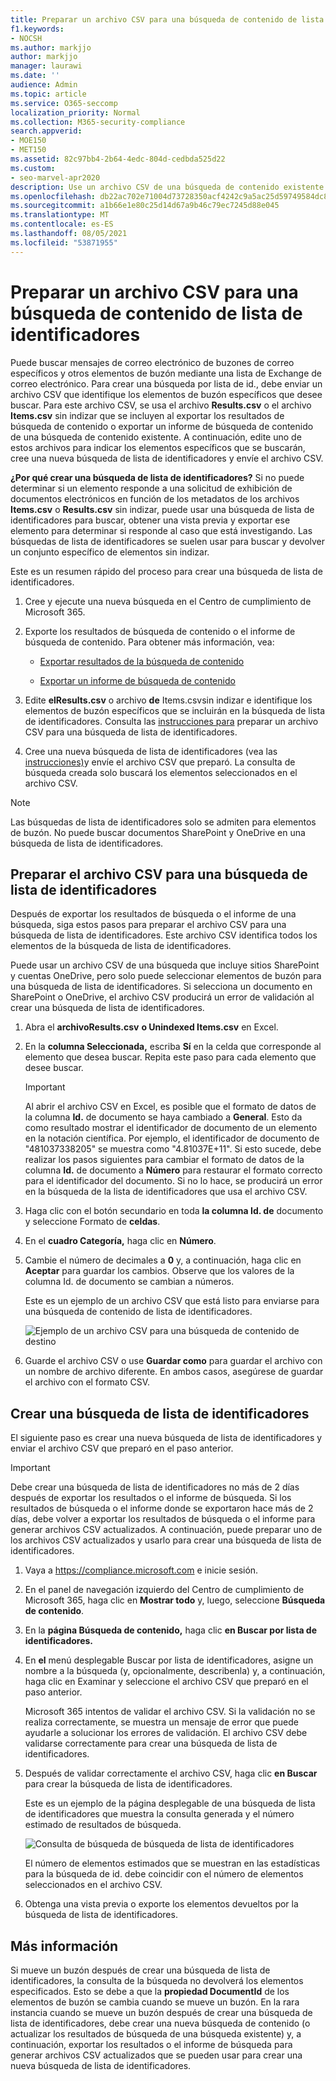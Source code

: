 ```yaml
---
title: Preparar un archivo CSV para una búsqueda de contenido de lista de identificadores
f1.keywords:
- NOCSH
ms.author: markjjo
author: markjjo
manager: laurawi
ms.date: ''
audience: Admin
ms.topic: article
ms.service: O365-seccomp
localization_priority: Normal
ms.collection: M365-security-compliance
search.appverid:
- MOE150
- MET150
ms.assetid: 82c97bb4-2b64-4edc-804d-cedbda525d22
ms.custom:
- seo-marvel-apr2020
description: Use un archivo CSV de una búsqueda de contenido existente para crear una búsqueda de lista de identificadores que devuelva elementos de correo electrónico específicos.
ms.openlocfilehash: db22ac702e71004d73728350acf4242c9a5ac25d59749584dc8a7948ff2d1065
ms.sourcegitcommit: a1b66e1e80c25d14d67a9b46c79ec7245d88e045
ms.translationtype: MT
ms.contentlocale: es-ES
ms.lasthandoff: 08/05/2021
ms.locfileid: "53871955"
---
```

# <a name="prepare-a-csv-file-for-an-id-list-content-search"></a>Preparar un archivo CSV para una búsqueda de contenido de lista de identificadores

Puede buscar mensajes de correo electrónico de buzones de correo específicos y otros elementos de buzón mediante una lista de Exchange de correo electrónico. Para crear una búsqueda por lista de id., debe enviar un archivo CSV que identifique los elementos de buzón específicos que desee buscar. Para este archivo CSV, se usa el archivo **Results.csv** o el archivo **Items.csv** sin indizar que se incluyen al exportar los resultados de búsqueda de contenido o exportar un informe de búsqueda de contenido de una búsqueda de contenido existente. A continuación, edite uno de estos archivos para indicar los elementos específicos que se buscarán, cree una nueva búsqueda de lista de identificadores y envíe el archivo CSV.

**¿Por qué crear una búsqueda de lista de identificadores?** Si no puede determinar si un elemento responde a una solicitud de exhibición de documentos electrónicos en función de los metadatos de los archivos **Items.csv** o **Results.csv** sin indizar, puede usar una búsqueda de lista de identificadores para buscar, obtener una vista previa y exportar ese elemento para determinar si responde al caso que está investigando. Las búsquedas de lista de identificadores se suelen usar para buscar y devolver un conjunto específico de elementos sin indizar.

Este es un resumen rápido del proceso para crear una búsqueda de lista de identificadores.

1. Cree y ejecute una nueva búsqueda en el Centro de cumplimiento de Microsoft 365.

2. Exporte los resultados de búsqueda de contenido o el informe de búsqueda de contenido. Para obtener más información, vea:

    - [Exportar resultados de la búsqueda de contenido](export-search-results.md)

    - [Exportar un informe de búsqueda de contenido](export-a-content-search-report.md)

3. Edite **elResults.csv** o archivo **de** Items.csvsin indizar e identifique los elementos de buzón específicos que se incluirán en la búsqueda de lista de identificadores. Consulta las [instrucciones para](#prepare-the-csv-file-for-an-id-list-search) preparar un archivo CSV para una búsqueda de lista de identificadores.

4. Cree una nueva búsqueda de lista de identificadores (vea las [instrucciones)](#create-an-id-list-search)y envíe el archivo CSV que preparó. La consulta de búsqueda creada solo buscará los elementos seleccionados en el archivo CSV.

> [!NOTE]
> Las búsquedas de lista de identificadores solo se admiten para elementos de buzón. No puede buscar documentos SharePoint y OneDrive en una búsqueda de lista de identificadores.

## <a name="prepare-the-csv-file-for-an-id-list-search"></a>Preparar el archivo CSV para una búsqueda de lista de identificadores

Después de exportar los resultados de búsqueda o el informe de una búsqueda, siga estos pasos para preparar el archivo CSV para una búsqueda de lista de identificadores. Este archivo CSV identifica todos los elementos de la búsqueda de lista de identificadores.

Puede usar un archivo CSV de una búsqueda que incluye sitios SharePoint y cuentas OneDrive, pero solo puede seleccionar elementos de buzón para una búsqueda de lista de identificadores. Si selecciona un documento en SharePoint o OneDrive, el archivo CSV producirá un error de validación al crear una búsqueda de lista de identificadores.

1. Abra el **archivoResults.csv** **o Unindexed Items.csv** en Excel.

2. En la **columna Seleccionada,** escriba **Sí** en la celda que corresponde al elemento que desea buscar. Repita este paso para cada elemento que desee buscar.

    > [!IMPORTANT]
    > Al abrir el archivo CSV en Excel, es posible que el formato de datos de la columna **Id.** de documento se haya cambiado a **General**. Esto da como resultado mostrar el identificador de documento de un elemento en la notación científica. Por ejemplo, el identificador de documento de "481037338205" se muestra como "4.81037E+11". Si esto sucede, debe realizar los pasos siguientes para cambiar el formato de datos de la columna **Id.** de documento a **Número** para restaurar el formato correcto para el identificador del documento. Si no lo hace, se producirá un error en la búsqueda de la lista de identificadores que usa el archivo CSV.

3. Haga clic con el botón secundario en toda **la columna Id. de** documento y seleccione Formato de **celdas**.

4. En el **cuadro Categoría,** haga clic en **Número**.

5. Cambie el número de decimales a **0** y, a continuación, haga clic en **Aceptar** para guardar los cambios. Observe que los valores de la columna Id. de documento se cambian a números.

    Este es un ejemplo de un archivo CSV que está listo para enviarse para una búsqueda de contenido de lista de identificadores.

    ![Ejemplo de un archivo CSV para una búsqueda de contenido de destino](../media/SearchIDListCSVFile.png)

6. Guarde el archivo CSV o use **Guardar como** para guardar el archivo con un nombre de archivo diferente. En ambos casos, asegúrese de guardar el archivo con el formato CSV.

## <a name="create-an-id-list-search"></a>Crear una búsqueda de lista de identificadores

El siguiente paso es crear una nueva búsqueda de lista de identificadores y enviar el archivo CSV que preparó en el paso anterior.

> [!IMPORTANT]
> Debe crear una búsqueda de lista de identificadores no más de 2 días después de exportar los resultados o el informe de búsqueda. Si los resultados de búsqueda o el informe donde se exportaron hace más de 2 días, debe volver a exportar los resultados de búsqueda o el informe para generar archivos CSV actualizados. A continuación, puede preparar uno de los archivos CSV actualizados y usarlo para crear una búsqueda de lista de identificadores.

1. Vaya a <https://compliance.microsoft.com> e inicie sesión.

2. En el panel de navegación izquierdo del Centro de cumplimiento de Microsoft 365, haga clic en **Mostrar todo** y, luego, seleccione **Búsqueda de contenido**.

3. En la **página Búsqueda de contenido,** haga clic **en Buscar por lista de identificadores.**

4. En **el** menú desplegable Buscar por lista de identificadores, asigne  un nombre a la búsqueda (y, opcionalmente, describenla) y, a continuación, haga clic en Examinar y seleccione el archivo CSV que preparó en el paso anterior.

    Microsoft 365 intentos de validar el archivo CSV. Si la validación no se realiza correctamente, se muestra un mensaje de error que puede ayudarle a solucionar los errores de validación. El archivo CSV debe validarse correctamente para crear una búsqueda de lista de identificadores.

5. Después de validar correctamente el archivo CSV, haga clic **en Buscar** para crear la búsqueda de lista de identificadores.

    Este es un ejemplo de la página desplegable de una búsqueda de lista de identificadores que muestra la consulta generada y el número estimado de resultados de búsqueda.

    ![Consulta de búsqueda de búsqueda de lista de identificadores](../media/SearchIDListFlyout.png)

    El número de elementos estimados que se muestran en las estadísticas para la búsqueda de id. debe coincidir con el número de elementos seleccionados en el archivo CSV.

6. Obtenga una vista previa o exporte los elementos devueltos por la búsqueda de lista de identificadores.

## <a name="more-information"></a>Más información

Si mueve un buzón después de crear una búsqueda de lista de identificadores, la consulta de la búsqueda no devolverá los elementos especificados. Esto se debe a que la **propiedad DocumentId** de los elementos de buzón se cambia cuando se mueve un buzón. En la rara instancia cuando se mueve un buzón después de crear una búsqueda de lista de identificadores, debe crear una nueva búsqueda de contenido (o actualizar los resultados de búsqueda de una búsqueda existente) y, a continuación, exportar los resultados o el informe de búsqueda para generar archivos CSV actualizados que se pueden usar para crear una nueva búsqueda de lista de identificadores.
